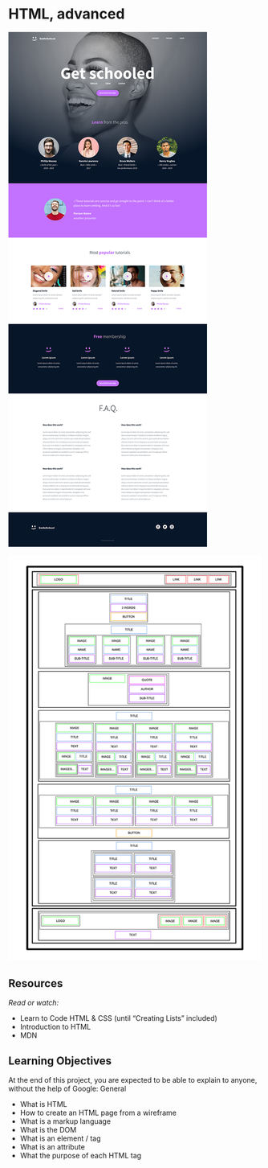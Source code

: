 # HTML, advanced

![SCREENSHOT1](home.jpg)

![SCREENSHOT2](frames.jpg)


## Resources

*Read or watch:*

   * Learn to Code HTML & CSS (until “Creating Lists” included)
   * Introduction to HTML
   * MDN

## Learning Objectives

At the end of this project, you are expected to be able to explain to anyone, without the help of Google:
General

   * What is HTML
   * How to create an HTML page from a wireframe
   * What is a markup language
   * What is the DOM
   * What is an element / tag
   * What is an attribute
   * What the purpose of each HTML tag
